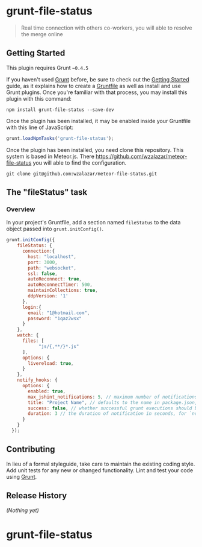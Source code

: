 # grunt-file-status

> Real time connection with others co-workers, you will able to resolve the merge online

## Getting Started
This plugin requires Grunt `~0.4.5`

If you haven't used [Grunt](http://gruntjs.com/) before, be sure to check out the [Getting Started](http://gruntjs.com/getting-started) guide, as it explains how to create a [Gruntfile](http://gruntjs.com/sample-gruntfile) as well as install and use Grunt plugins. Once you're familiar with that process, you may install this plugin with this command:

```shell
npm install grunt-file-status --save-dev
```

Once the plugin has been installed, it may be enabled inside your Gruntfile with this line of JavaScript:

```js
grunt.loadNpmTasks('grunt-file-status');
```

Once the plugin has been installed, you need clone this repository. This system is based in Meteor.js. There https://github.com/wzalazar/meteor-file-status you will able to find the configuration.

```shell
git clone git@github.com:wzalazar/meteor-file-status.git
```

## The "fileStatus" task

### Overview
In your project's Gruntfile, add a section named `fileStatus` to the data object passed into `grunt.initConfig()`.

```js
grunt.initConfig({
    fileStatus: {
      connection:{
        host: "localhost",
        port: 3000,
        path: "websocket",
        ssl: false,
        autoReconnect: true,
        autoReconnectTimer: 500,
        maintainCollections: true,
        ddpVersion: '1'
      },
      login:{
        email: "1@hotmail.com",
        password: "1qaz2wsx"
      }
    },
    watch: {
      files: [
            "js/{,**/}*.js"
      ],
      options: {
        livereload: true,
      }
    },
    notify_hooks: {
      options: {
        enabled: true,
        max_jshint_notifications: 5, // maximum number of notifications from jshint output
        title: "Project Name", // defaults to the name in package.json, or will use project directory's name
        success: false, // whether successful grunt executions should be notified automatically
        duration: 3 // the duration of notification in seconds, for `notify-send only
      }
    }
  });
```

## Contributing
In lieu of a formal styleguide, take care to maintain the existing coding style. Add unit tests for any new or changed functionality. Lint and test your code using [Grunt](http://gruntjs.com/).

## Release History
_(Nothing yet)_
# grunt-file-status
